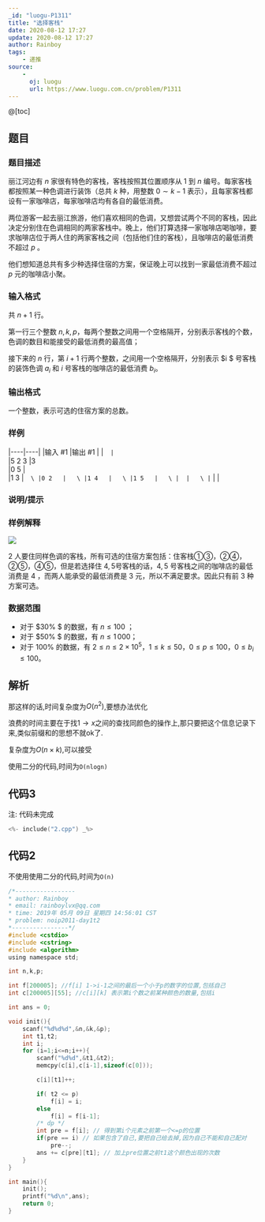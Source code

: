 ```yaml
---
_id: "luogu-P1311"
title: "选择客栈"
date: 2020-08-12 17:27
update: 2020-08-12 17:27
author: Rainboy
tags:
    - 递推
source: 
    - 
      oj: luogu
      url: https://www.luogu.com.cn/problem/P1311
---
```


@[toc]

## 题目



### 题目描述

丽江河边有 $n$ 家很有特色的客栈，客栈按照其位置顺序从 $1$ 到 $n$ 编号。每家客栈都按照某一种色调进行装饰（总共 $k$ 种，用整数 $0 \sim k-1$ 表示），且每家客栈都设有一家咖啡店，每家咖啡店均有各自的最低消费。

两位游客一起去丽江旅游，他们喜欢相同的色调，又想尝试两个不同的客栈，因此决定分别住在色调相同的两家客栈中。晚上，他们打算选择一家咖啡店喝咖啡，要求咖啡店位于两人住的两家客栈之间（包括他们住的客栈），且咖啡店的最低消费不超过 $p$ 。

他们想知道总共有多少种选择住宿的方案，保证晚上可以找到一家最低消费不超过 $p$ 元的咖啡店小聚。



### 输入格式
共 $n+1$ 行。

第一行三个整数 $n, k, p$，每两个整数之间用一个空格隔开，分别表示客栈的个数，色调的数目和能接受的最低消费的最高值；

接下来的 $n$ 行，第 $i+1$ 行两个整数，之间用一个空格隔开，分别表示 $i $ 号客栈的装饰色调 $a_i$ 和 $i$ 号客栈的咖啡店的最低消费 $b_i$。



### 输出格式

一个整数，表示可选的住宿方案的总数。




### 样例

|----|----|
|输入 #1  |输出 #1  |
|```  |```  \
|5 2 3   |3  \
|0 5   |  \
|1 3   |```  \
|0 2   |   \
|1 4   |   \
|1 5   |   \
|  |   \
|```  |   |



### 说明/提示
### 样例解释

![](https://cdn.luogu.com.cn/upload/pic/101.png) 

2 人要住同样色调的客栈，所有可选的住宿方案包括：住客栈①③，②④，②⑤，④⑤，但是若选择住 $4,5$号客栈的话，$4,5$ 号客栈之间的咖啡店的最低消费是 $4$ ，而两人能承受的最低消费是 $3$ 元，所以不满足要求。因此只有前 $3$ 种方案可选。

### 数据范围

- 对于 $30\% $ 的数据，有 $n \leq 100$ ；
- 对于 $50\% $ 的数据，有 $n \leq 1\,000$；
- 对于 $100\%$ 的数据，有 $2 \leq n \leq 2 \times 10^5$，$1 \leq k
 \leq 50$，$0 \leq p \leq 100$，$0 \leq b_i \leq 100$。

## 解析

那这样的话,时间复杂度为$O(n^2)$,要想办法优化

浪费的时间主要在于找$1 \rightarrow x$之间的查找同颜色的操作上,那只要把这个信息记录下来,类似前缀和的思想不就ok了.

复杂度为$O(n \times k)$,可以接受

使用二分的代码,时间为`O(nlogn)`

## 代码3

注: 代码未完成

```cpp
<%- include("2.cpp") _%>
```

## 代码2

不使用使用二分的代码,时间为`O(n)`

```c
/*-----------------
* author: Rainboy
* email: rainboylvx@qq.com
* time: 2019年 05月 09日 星期四 14:56:01 CST
* problem: noip2011-day1t2
*----------------*/
#include <cstdio>
#include <cstring>
#include <algorithm>
using namespace std;

int n,k,p;

int f[200005]; //f[i] 1->i-1之间的最后一个小于p的数字的位置,包括自己
int c[200005][55]; //c[i][k] 表示第i个数之前某种颜色的数量,包括i

int ans = 0;

void init(){
    scanf("%d%d%d",&n,&k,&p);
    int t1,t2;
    int i;
    for (i=1;i<=n;i++){
        scanf("%d%d",&t1,&t2);
        memcpy(c[i],c[i-1],sizeof(c[0]));

        c[i][t1]++;

        if( t2 <= p)
            f[i] = i;
        else
            f[i] = f[i-1];
        /* dp */
        int pre = f[i]; // 得到第i个元素之前第一个<=p的位置
        if(pre == i) // 如果包含了自己,要把自己给去掉,因为自己不能和自己配对
            pre--;
        ans += c[pre][t1]; // 加上pre位置之前t1这个颜色出现的次数
    }
}

int main(){
    init();
    printf("%d\n",ans);
    return 0;
}
```

